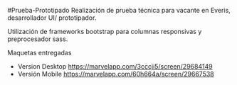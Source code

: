 #Prueba-Prototipado
Realización de prueba técnica para vacante en Everis, desarrollador UI/ prototipador. 


Utilización de frameworks bootstrap para columnas responsivas y preprocesador sass. 

Maquetas entregadas
* Version Desktop https://marvelapp.com/3cccji5/screen/29684149
* Versión Mobile https://marvelapp.com/60h664a/screen/29667538